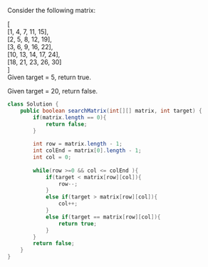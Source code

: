 Consider the following matrix:   
  
[   
  [1,   4,  7, 11, 15],  
  [2,   5,  8, 12, 19],    
  [3,   6,  9, 16, 22],   
  [10, 13, 14, 17, 24],   
  [18, 21, 23, 26, 30]   
]   
Given target = 5, return true.   
   
Given target = 20, return false.   


```java
class Solution {
    public boolean searchMatrix(int[][] matrix, int target) {
        if(matrix.length == 0){
            return false;
        }
        
        int row = matrix.length - 1;
        int colEnd = matrix[0].length - 1;
        int col = 0;
        
        while(row >=0 && col <= colEnd ){
            if(target < matrix[row][col]){
                row--;
            }
            else if(target > matrix[row][col]){
                col++;
            }
            else if(target == matrix[row][col]){
                return true;
            }         
        }
        return false;        
    }
}

```
